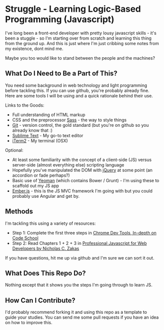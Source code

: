 Struggle - Learning Logic-Based Programming (Javascript)
========

I've long been a front-end developer with pretty lousy javascript skills - it's been a stuggle - so I'm starting over from scratch and learning this thing from the ground up. And this is just where I'm just cribbing some notes from my existence, dont mind me. 

Maybe you too would like to stand between the people and the machines?


What Do I Need to Be a Part of This?
-----

You need some background in web technology and light programming before tackling this. If you can use github, you're probably already fine. Here are some tools I will be using and a quick rationale behind their use.

Links to the Goods:
* Full understanding of HTML markup
* CSS and the preprocessor [Sass](http://sass-lang.com) - the way to style things
* [Git](http://git-scm.com/book) - version control, the gold standard (but you're on github so you already know that :)
* [Sublime Text](http://www.sublimetext.com/2) - My go-to text editor
* [iTerm2](http://www.iterm2.com) - My terminal (OSX)

Optional:
* At least some familiarity with the concept of a client-side (JS) versus server-side (almost everything else) scripting language
* Hopefully you've manipulated the DOM with [jQuery](http://jquery.com) at some point (an accordion or fade perhaps?)
* Basic use of [Yeoman](http://yeoman.io) (which contains Bower / Grunt) - I'm using these to scaffold out my JS app
* [Ember.js](http://emberjs.com) - this is the JS MVC framework I'm going with but you could probably use Angular and get by.

Methods
-----

I'm tackling this using a variety of resources:
* Step 1: Complete the first three steps in [Chrome Dev Tools, In-depth on Code School](http://discover-devtools.codeschool.com/)
* Step 2: Read Chapters 1 + 2 + 3 in [Professional Javascript for Web Developers by Nicholas C. Zakas](http://m.friendfeed-media.com/95a8434720c64a63e96ff8c4364fb595d9e98c36)

If you have questions, hit me up via github and I'm sure we can sort it out.


What Does This Repo Do?
-----

Nothing except that it shows you the steps I'm going through to learn JS.


How Can I Contribute?
-----

I'd probably recommend forking it and using this repo as a template to guide your studies. You can send me some pull requests if you have an idea on how to improve this.